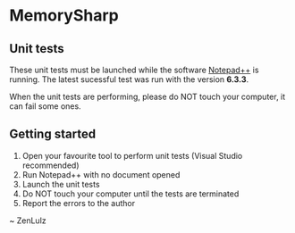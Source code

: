 # MemorySharp #

## Unit tests ##

These unit tests must be launched while the software [Notepad++](http://notepad-plus-plus.org "Notepad++") is running. The latest sucessful test was run with the version **6.3.3**.

When the unit tests are performing, please do NOT touch your computer, it can fail some ones.

## Getting started ##

1. Open your favourite tool to perform unit tests (Visual Studio recommended)
2. Run Notepad++ with no document opened
3. Launch the unit tests
4. Do NOT touch your computer until the tests are terminated
5. Report the errors to the author

 ~ ZenLulz
